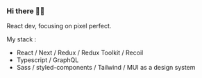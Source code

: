 ### Hi there 👋🏻
React dev, focusing on pixel perfect.

My stack :

- React / Next / Redux / Redux Toolkit / Recoil
- Typescript / GraphQL
- Sass / styled-components / Tailwind / MUI as a design system
